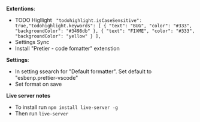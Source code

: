 **Extentions**:

- TODO Higllight
  ` "todohighlight.isCaseSensitive": true,"todohighlight.keywords": [ { "text": "BUG", "color": "#333", "backgroundColor": "#3498db" }, { "text": "FIXME", "color": "#333", "backgroundColor": "yellow" } ],`
- Settings Sync
- Install "Pretier - code fomatter" extenstion

**Settings**:

- In setting ssearch for "Default formatter". Set default to "esbenp.prettier-vscode"
- Set format on save

**Live server notes**

- To install run `npm install live-server -g`
- Then run `live-server`
